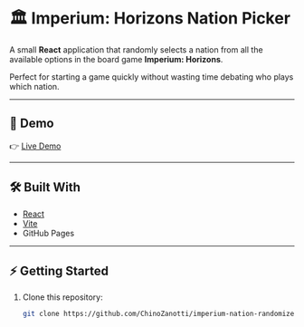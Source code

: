 # 🏛️ Imperium: Horizons Nation Picker

A small **React** application that randomly selects a nation from all the available options in the board game **Imperium: Horizons**.  

Perfect for starting a game quickly without wasting time debating who plays which nation.  

---

## 🚀 Demo

👉 [Live Demo](https://chinozanotti.github.io/imperium-nation-randomizer/)

---

## 🛠️ Built With

- [React](https://react.dev/)
- [Vite](https://vitejs.dev/)
- GitHub Pages

---

## ⚡ Getting Started

1. Clone this repository:
   ```bash
   git clone https://github.com/ChinoZanotti/imperium-nation-randomizer.git
